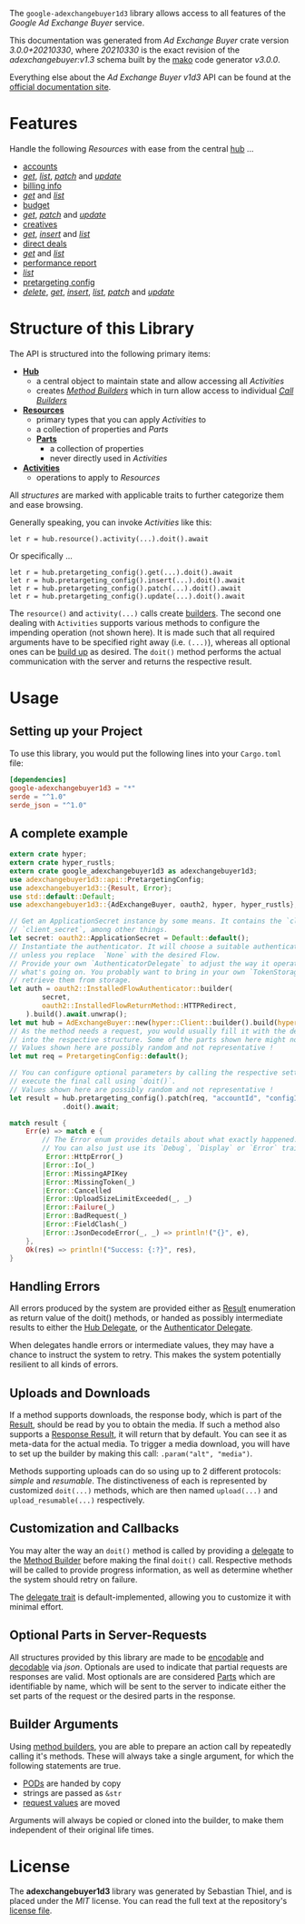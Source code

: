 <!---
DO NOT EDIT !
This file was generated automatically from 'src/mako/api/README.md.mako'
DO NOT EDIT !
-->
The `google-adexchangebuyer1d3` library allows access to all features of the *Google Ad Exchange Buyer* service.

This documentation was generated from *Ad Exchange Buyer* crate version *3.0.0+20210330*, where *20210330* is the exact revision of the *adexchangebuyer:v1.3* schema built by the [mako](http://www.makotemplates.org/) code generator *v3.0.0*.

Everything else about the *Ad Exchange Buyer* *v1d3* API can be found at the
[official documentation site](https://developers.google.com/ad-exchange/buyer-rest).
# Features

Handle the following *Resources* with ease from the central [hub](https://docs.rs/google-adexchangebuyer1d3/3.0.0+20210330/google_adexchangebuyer1d3/AdExchangeBuyer) ... 

* [accounts](https://docs.rs/google-adexchangebuyer1d3/3.0.0+20210330/google_adexchangebuyer1d3/api::Account)
 * [*get*](https://docs.rs/google-adexchangebuyer1d3/3.0.0+20210330/google_adexchangebuyer1d3/api::AccountGetCall), [*list*](https://docs.rs/google-adexchangebuyer1d3/3.0.0+20210330/google_adexchangebuyer1d3/api::AccountListCall), [*patch*](https://docs.rs/google-adexchangebuyer1d3/3.0.0+20210330/google_adexchangebuyer1d3/api::AccountPatchCall) and [*update*](https://docs.rs/google-adexchangebuyer1d3/3.0.0+20210330/google_adexchangebuyer1d3/api::AccountUpdateCall)
* [billing info](https://docs.rs/google-adexchangebuyer1d3/3.0.0+20210330/google_adexchangebuyer1d3/api::BillingInfo)
 * [*get*](https://docs.rs/google-adexchangebuyer1d3/3.0.0+20210330/google_adexchangebuyer1d3/api::BillingInfoGetCall) and [*list*](https://docs.rs/google-adexchangebuyer1d3/3.0.0+20210330/google_adexchangebuyer1d3/api::BillingInfoListCall)
* [budget](https://docs.rs/google-adexchangebuyer1d3/3.0.0+20210330/google_adexchangebuyer1d3/api::Budget)
 * [*get*](https://docs.rs/google-adexchangebuyer1d3/3.0.0+20210330/google_adexchangebuyer1d3/api::BudgetGetCall), [*patch*](https://docs.rs/google-adexchangebuyer1d3/3.0.0+20210330/google_adexchangebuyer1d3/api::BudgetPatchCall) and [*update*](https://docs.rs/google-adexchangebuyer1d3/3.0.0+20210330/google_adexchangebuyer1d3/api::BudgetUpdateCall)
* [creatives](https://docs.rs/google-adexchangebuyer1d3/3.0.0+20210330/google_adexchangebuyer1d3/api::Creative)
 * [*get*](https://docs.rs/google-adexchangebuyer1d3/3.0.0+20210330/google_adexchangebuyer1d3/api::CreativeGetCall), [*insert*](https://docs.rs/google-adexchangebuyer1d3/3.0.0+20210330/google_adexchangebuyer1d3/api::CreativeInsertCall) and [*list*](https://docs.rs/google-adexchangebuyer1d3/3.0.0+20210330/google_adexchangebuyer1d3/api::CreativeListCall)
* [direct deals](https://docs.rs/google-adexchangebuyer1d3/3.0.0+20210330/google_adexchangebuyer1d3/api::DirectDeal)
 * [*get*](https://docs.rs/google-adexchangebuyer1d3/3.0.0+20210330/google_adexchangebuyer1d3/api::DirectDealGetCall) and [*list*](https://docs.rs/google-adexchangebuyer1d3/3.0.0+20210330/google_adexchangebuyer1d3/api::DirectDealListCall)
* [performance report](https://docs.rs/google-adexchangebuyer1d3/3.0.0+20210330/google_adexchangebuyer1d3/api::PerformanceReport)
 * [*list*](https://docs.rs/google-adexchangebuyer1d3/3.0.0+20210330/google_adexchangebuyer1d3/api::PerformanceReportListCall)
* [pretargeting config](https://docs.rs/google-adexchangebuyer1d3/3.0.0+20210330/google_adexchangebuyer1d3/api::PretargetingConfig)
 * [*delete*](https://docs.rs/google-adexchangebuyer1d3/3.0.0+20210330/google_adexchangebuyer1d3/api::PretargetingConfigDeleteCall), [*get*](https://docs.rs/google-adexchangebuyer1d3/3.0.0+20210330/google_adexchangebuyer1d3/api::PretargetingConfigGetCall), [*insert*](https://docs.rs/google-adexchangebuyer1d3/3.0.0+20210330/google_adexchangebuyer1d3/api::PretargetingConfigInsertCall), [*list*](https://docs.rs/google-adexchangebuyer1d3/3.0.0+20210330/google_adexchangebuyer1d3/api::PretargetingConfigListCall), [*patch*](https://docs.rs/google-adexchangebuyer1d3/3.0.0+20210330/google_adexchangebuyer1d3/api::PretargetingConfigPatchCall) and [*update*](https://docs.rs/google-adexchangebuyer1d3/3.0.0+20210330/google_adexchangebuyer1d3/api::PretargetingConfigUpdateCall)




# Structure of this Library

The API is structured into the following primary items:

* **[Hub](https://docs.rs/google-adexchangebuyer1d3/3.0.0+20210330/google_adexchangebuyer1d3/AdExchangeBuyer)**
    * a central object to maintain state and allow accessing all *Activities*
    * creates [*Method Builders*](https://docs.rs/google-adexchangebuyer1d3/3.0.0+20210330/google_adexchangebuyer1d3/client::MethodsBuilder) which in turn
      allow access to individual [*Call Builders*](https://docs.rs/google-adexchangebuyer1d3/3.0.0+20210330/google_adexchangebuyer1d3/client::CallBuilder)
* **[Resources](https://docs.rs/google-adexchangebuyer1d3/3.0.0+20210330/google_adexchangebuyer1d3/client::Resource)**
    * primary types that you can apply *Activities* to
    * a collection of properties and *Parts*
    * **[Parts](https://docs.rs/google-adexchangebuyer1d3/3.0.0+20210330/google_adexchangebuyer1d3/client::Part)**
        * a collection of properties
        * never directly used in *Activities*
* **[Activities](https://docs.rs/google-adexchangebuyer1d3/3.0.0+20210330/google_adexchangebuyer1d3/client::CallBuilder)**
    * operations to apply to *Resources*

All *structures* are marked with applicable traits to further categorize them and ease browsing.

Generally speaking, you can invoke *Activities* like this:

```Rust,ignore
let r = hub.resource().activity(...).doit().await
```

Or specifically ...

```ignore
let r = hub.pretargeting_config().get(...).doit().await
let r = hub.pretargeting_config().insert(...).doit().await
let r = hub.pretargeting_config().patch(...).doit().await
let r = hub.pretargeting_config().update(...).doit().await
```

The `resource()` and `activity(...)` calls create [builders][builder-pattern]. The second one dealing with `Activities` 
supports various methods to configure the impending operation (not shown here). It is made such that all required arguments have to be 
specified right away (i.e. `(...)`), whereas all optional ones can be [build up][builder-pattern] as desired.
The `doit()` method performs the actual communication with the server and returns the respective result.

# Usage

## Setting up your Project

To use this library, you would put the following lines into your `Cargo.toml` file:

```toml
[dependencies]
google-adexchangebuyer1d3 = "*"
serde = "^1.0"
serde_json = "^1.0"
```

## A complete example

```Rust
extern crate hyper;
extern crate hyper_rustls;
extern crate google_adexchangebuyer1d3 as adexchangebuyer1d3;
use adexchangebuyer1d3::api::PretargetingConfig;
use adexchangebuyer1d3::{Result, Error};
use std::default::Default;
use adexchangebuyer1d3::{AdExchangeBuyer, oauth2, hyper, hyper_rustls};

// Get an ApplicationSecret instance by some means. It contains the `client_id` and 
// `client_secret`, among other things.
let secret: oauth2::ApplicationSecret = Default::default();
// Instantiate the authenticator. It will choose a suitable authentication flow for you, 
// unless you replace  `None` with the desired Flow.
// Provide your own `AuthenticatorDelegate` to adjust the way it operates and get feedback about 
// what's going on. You probably want to bring in your own `TokenStorage` to persist tokens and
// retrieve them from storage.
let auth = oauth2::InstalledFlowAuthenticator::builder(
        secret,
        oauth2::InstalledFlowReturnMethod::HTTPRedirect,
    ).build().await.unwrap();
let mut hub = AdExchangeBuyer::new(hyper::Client::builder().build(hyper_rustls::HttpsConnector::with_native_roots()), auth);
// As the method needs a request, you would usually fill it with the desired information
// into the respective structure. Some of the parts shown here might not be applicable !
// Values shown here are possibly random and not representative !
let mut req = PretargetingConfig::default();

// You can configure optional parameters by calling the respective setters at will, and
// execute the final call using `doit()`.
// Values shown here are possibly random and not representative !
let result = hub.pretargeting_config().patch(req, "accountId", "configId")
             .doit().await;

match result {
    Err(e) => match e {
        // The Error enum provides details about what exactly happened.
        // You can also just use its `Debug`, `Display` or `Error` traits
         Error::HttpError(_)
        |Error::Io(_)
        |Error::MissingAPIKey
        |Error::MissingToken(_)
        |Error::Cancelled
        |Error::UploadSizeLimitExceeded(_, _)
        |Error::Failure(_)
        |Error::BadRequest(_)
        |Error::FieldClash(_)
        |Error::JsonDecodeError(_, _) => println!("{}", e),
    },
    Ok(res) => println!("Success: {:?}", res),
}

```
## Handling Errors

All errors produced by the system are provided either as [Result](https://docs.rs/google-adexchangebuyer1d3/3.0.0+20210330/google_adexchangebuyer1d3/client::Result) enumeration as return value of
the doit() methods, or handed as possibly intermediate results to either the 
[Hub Delegate](https://docs.rs/google-adexchangebuyer1d3/3.0.0+20210330/google_adexchangebuyer1d3/client::Delegate), or the [Authenticator Delegate](https://docs.rs/yup-oauth2/*/yup_oauth2/trait.AuthenticatorDelegate.html).

When delegates handle errors or intermediate values, they may have a chance to instruct the system to retry. This 
makes the system potentially resilient to all kinds of errors.

## Uploads and Downloads
If a method supports downloads, the response body, which is part of the [Result](https://docs.rs/google-adexchangebuyer1d3/3.0.0+20210330/google_adexchangebuyer1d3/client::Result), should be
read by you to obtain the media.
If such a method also supports a [Response Result](https://docs.rs/google-adexchangebuyer1d3/3.0.0+20210330/google_adexchangebuyer1d3/client::ResponseResult), it will return that by default.
You can see it as meta-data for the actual media. To trigger a media download, you will have to set up the builder by making
this call: `.param("alt", "media")`.

Methods supporting uploads can do so using up to 2 different protocols: 
*simple* and *resumable*. The distinctiveness of each is represented by customized 
`doit(...)` methods, which are then named `upload(...)` and `upload_resumable(...)` respectively.

## Customization and Callbacks

You may alter the way an `doit()` method is called by providing a [delegate](https://docs.rs/google-adexchangebuyer1d3/3.0.0+20210330/google_adexchangebuyer1d3/client::Delegate) to the 
[Method Builder](https://docs.rs/google-adexchangebuyer1d3/3.0.0+20210330/google_adexchangebuyer1d3/client::CallBuilder) before making the final `doit()` call. 
Respective methods will be called to provide progress information, as well as determine whether the system should 
retry on failure.

The [delegate trait](https://docs.rs/google-adexchangebuyer1d3/3.0.0+20210330/google_adexchangebuyer1d3/client::Delegate) is default-implemented, allowing you to customize it with minimal effort.

## Optional Parts in Server-Requests

All structures provided by this library are made to be [encodable](https://docs.rs/google-adexchangebuyer1d3/3.0.0+20210330/google_adexchangebuyer1d3/client::RequestValue) and 
[decodable](https://docs.rs/google-adexchangebuyer1d3/3.0.0+20210330/google_adexchangebuyer1d3/client::ResponseResult) via *json*. Optionals are used to indicate that partial requests are responses 
are valid.
Most optionals are are considered [Parts](https://docs.rs/google-adexchangebuyer1d3/3.0.0+20210330/google_adexchangebuyer1d3/client::Part) which are identifiable by name, which will be sent to 
the server to indicate either the set parts of the request or the desired parts in the response.

## Builder Arguments

Using [method builders](https://docs.rs/google-adexchangebuyer1d3/3.0.0+20210330/google_adexchangebuyer1d3/client::CallBuilder), you are able to prepare an action call by repeatedly calling it's methods.
These will always take a single argument, for which the following statements are true.

* [PODs][wiki-pod] are handed by copy
* strings are passed as `&str`
* [request values](https://docs.rs/google-adexchangebuyer1d3/3.0.0+20210330/google_adexchangebuyer1d3/client::RequestValue) are moved

Arguments will always be copied or cloned into the builder, to make them independent of their original life times.

[wiki-pod]: http://en.wikipedia.org/wiki/Plain_old_data_structure
[builder-pattern]: http://en.wikipedia.org/wiki/Builder_pattern
[google-go-api]: https://github.com/google/google-api-go-client

# License
The **adexchangebuyer1d3** library was generated by Sebastian Thiel, and is placed 
under the *MIT* license.
You can read the full text at the repository's [license file][repo-license].

[repo-license]: https://github.com/Byron/google-apis-rsblob/main/LICENSE.md
